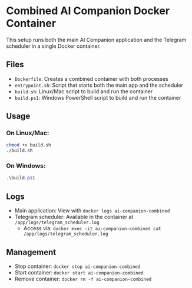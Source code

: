 ﻿# Combined AI Companion Docker Container

This setup runs both the main AI Companion application and the Telegram scheduler in a single Docker container.

## Files

- `Dockerfile`: Creates a combined container with both processes
- `entrypoint.sh`: Script that starts both the main app and the scheduler
- `build.sh`: Linux/Mac script to build and run the container
- `build.ps1`: Windows PowerShell script to build and run the container

## Usage

### On Linux/Mac:

```bash
chmod +x build.sh
./build.sh
```

### On Windows:

```powershell
.\build.ps1
```

## Logs

- Main application: View with `docker logs ai-companion-combined`
- Telegram scheduler: Available in the container at `/app/logs/telegram_scheduler.log`
  - Access via: `docker exec -it ai-companion-combined cat /app/logs/telegram_scheduler.log`

## Management

- Stop container: `docker stop ai-companion-combined`
- Start container: `docker start ai-companion-combined`
- Remove container: `docker rm -f ai-companion-combined`